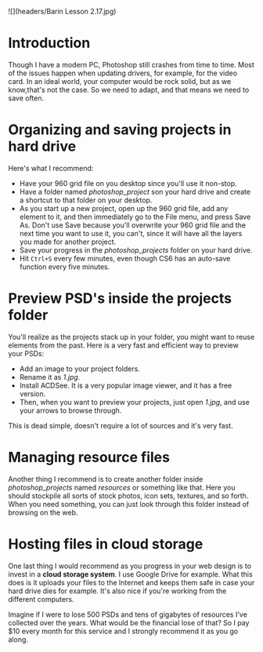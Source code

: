 ![](headers/Barin Lesson 2.17.jpg)
# Introduction

Though I have a modern PC, Photoshop still crashes from time to time. Most of the issues happen when updating drivers, for example, for the video card. In an ideal world, your computer would be rock solid, but as we know,that's not the case. So we need to adapt, and that means we need to save often.

# Organizing and saving projects in hard drive

Here's what I recommend:

* Have your 960 grid file on you desktop since you'll use it non-stop.
* Have a folder named *photoshop_project* son your hard drive and create a shortcut to that folder on your desktop.
* As you start up a new project, open up the 960 grid file, add any element to it, and then immediately go to the File menu, and press Save As. Don't use Save because you'll overwrite your 960 grid file and the next time you want to use it, you can't, since it will have all the layers you made for another project.
* Save your progress in the *photoshop_projects* folder on your hard drive.
* Hit `Ctrl+S` every few minutes, even though CS6 has an auto-save function every five minutes.

# Preview PSD's inside the projects folder

You'll realize as the projects stack up in your folder, you might want to reuse elements from the past. Here is a very fast and efficient way to preview your PSDs:

* Add an image to your project folders.
* Rename it as *1.jpg*.
* Install ACDSee. It is a very popular image viewer, and it has a free version.
* Then, when you want to preview your projects, just open *1.jpg*, and use your arrows to browse through. 

This is dead simple, doesn't require a lot of sources and it's very fast.

# Managing resource files

Another thing I recommend is to create another folder inside *photoshop_projects* named *resources* or something like that. Here you should stockpile all sorts of stock photos, icon sets, textures, and so forth. When you need something, you can just look through this folder instead of browsing on the web.

# Hosting files in cloud storage

One last thing I would recommend as you progress in your web design is to invest in a **cloud storage system**. I use Google Drive for example. What this does is it uploads your files to the Internet and keeps them safe in case your hard drive dies for example. It's also nice if you're working from the different computers.

Imagine if I were to lose 500 PSDs and tens of gigabytes of resources I've collected over the years. What would be the financial lose of that? So I pay $10 every month for this service and I strongly recommend it as you go along. 